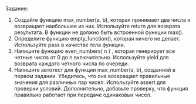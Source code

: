Задание:
1. Создайте функцию max_number(a, b), которая принимает два числа и возвращает наибольшее из них. Используйте return для возврата результата. В функции не должно быть встроенной функции max().
2. Определите функцию empty_function(), которая ничего не делает. Используйте pass в качестве тела функции.
3. Напишите функцию even_numbers( n ) , которая генерирует все четные числа от 0 до n включительно. Используйте yield для возврата каждого четного числа по очереди.
4. Напишите автотест для функции max_number(a, b), созданной в первом задании. Убедитесь, что она возвращает правильные значения для различных пар чисел. Используйте assert для проверки условий. Дополнительно, добавьте проверку, что функция правильно работает при передаче одинаковых чисел.
